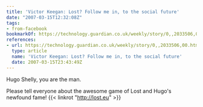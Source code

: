 ```yaml
---
title: 'Victor Keegan: Lost? Follow me in, to the social future'
date: "2007-03-15T12:32:08Z"
tags:
- from-facebook
bookmarkOf: https://technology.guardian.co.uk/weekly/story/0,,2033506,00.html#article_continue
references:
- url: https://technology.guardian.co.uk/weekly/story/0,,2033506,00.html#article_continue
  type: article
  name: 'Victor Keegan: Lost? Follow me in, to the social future'
  date: 2007-03-15T23:43:49Z
---
```

Hugo Shelly, you are the man.

Please tell everyone about the awesome game of Lost and Hugo's newfound fame! {{< linkrot "http://lost.eu" >}}
